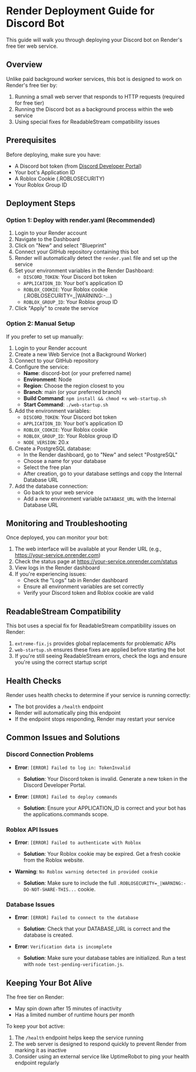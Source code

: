 # Render Deployment Guide for Discord Bot

This guide will walk you through deploying your Discord bot on Render's free tier web service.

## Overview

Unlike paid background worker services, this bot is designed to work on Render's free tier by:
1. Running a small web server that responds to HTTP requests (required for free tier)
2. Running the Discord bot as a background process within the web service
3. Using special fixes for ReadableStream compatibility issues

## Prerequisites

Before deploying, make sure you have:

- A Discord bot token (from [Discord Developer Portal](https://discord.com/developers/applications))
- Your bot's Application ID
- A Roblox Cookie (.ROBLOSECURITY)
- Your Roblox Group ID

## Deployment Steps

### Option 1: Deploy with render.yaml (Recommended)

1. Login to your Render account
2. Navigate to the Dashboard
3. Click on "New" and select "Blueprint"
4. Connect your GitHub repository containing this bot
5. Render will automatically detect the `render.yaml` file and set up the service
6. Set your environment variables in the Render Dashboard:
   - `DISCORD_TOKEN`: Your Discord bot token
   - `APPLICATION_ID`: Your bot's application ID
   - `ROBLOX_COOKIE`: Your Roblox cookie (.ROBLOSECURITY=_|WARNING:-...)
   - `ROBLOX_GROUP_ID`: Your Roblox group ID
7. Click "Apply" to create the service

### Option 2: Manual Setup

If you prefer to set up manually:

1. Login to your Render account
2. Create a new Web Service (not a Background Worker)
3. Connect to your GitHub repository
4. Configure the service:
   - **Name**: discord-bot (or your preferred name)
   - **Environment**: Node
   - **Region**: Choose the region closest to you
   - **Branch**: main (or your preferred branch)
   - **Build Command**: `npm install && chmod +x web-startup.sh`
   - **Start Command**: `./web-startup.sh`
5. Add the environment variables:
   - `DISCORD_TOKEN`: Your Discord bot token
   - `APPLICATION_ID`: Your bot's application ID
   - `ROBLOX_COOKIE`: Your Roblox cookie
   - `ROBLOX_GROUP_ID`: Your Roblox group ID
   - `NODE_VERSION`: 20.x
6. Create a PostgreSQL database:
   - In the Render dashboard, go to "New" and select "PostgreSQL"
   - Choose a name for your database
   - Select the free plan
   - After creation, go to your database settings and copy the Internal Database URL
7. Add the database connection:
   - Go back to your web service
   - Add a new environment variable `DATABASE_URL` with the Internal Database URL

## Monitoring and Troubleshooting

Once deployed, you can monitor your bot:

1. The web interface will be available at your Render URL (e.g., https://your-service.onrender.com)
2. Check the status page at https://your-service.onrender.com/status
3. View logs in the Render dashboard
4. If you're experiencing issues:
   - Check the "Logs" tab in Render dashboard
   - Ensure all environment variables are set correctly
   - Verify your Discord token and Roblox cookie are valid

## ReadableStream Compatibility

This bot uses a special fix for ReadableStream compatibility issues on Render:

1. `extreme-fix.js` provides global replacements for problematic APIs
2. `web-startup.sh` ensures these fixes are applied before starting the bot
3. If you're still seeing ReadableStream errors, check the logs and ensure you're using the correct startup script

## Health Checks

Render uses health checks to determine if your service is running correctly:

- The bot provides a `/health` endpoint
- Render will automatically ping this endpoint
- If the endpoint stops responding, Render may restart your service

## Common Issues and Solutions

### Discord Connection Problems

- **Error**: `[ERROR] Failed to log in: TokenInvalid`
  - **Solution**: Your Discord token is invalid. Generate a new token in the Discord Developer Portal.

- **Error**: `[ERROR] Failed to deploy commands`
  - **Solution**: Ensure your APPLICATION_ID is correct and your bot has the applications.commands scope.

### Roblox API Issues

- **Error**: `[ERROR] Failed to authenticate with Roblox`
  - **Solution**: Your Roblox cookie may be expired. Get a fresh cookie from the Roblox website.

- **Warning**: `No Roblox warning detected in provided cookie`
  - **Solution**: Make sure to include the full `.ROBLOSECURITY=_|WARNING:-DO-NOT-SHARE-THIS...` cookie.

### Database Issues

- **Error**: `[ERROR] Failed to connect to the database`
  - **Solution**: Check that your DATABASE_URL is correct and the database is created.

- **Error**: `Verification data is incomplete`
  - **Solution**: Make sure your database tables are initialized. Run a test with `node test-pending-verification.js`.

## Keeping Your Bot Alive

The free tier on Render:
- May spin down after 15 minutes of inactivity
- Has a limited number of runtime hours per month

To keep your bot active:
1. The `/health` endpoint helps keep the service running
2. The web server is designed to respond quickly to prevent Render from marking it as inactive
3. Consider using an external service like UptimeRobot to ping your health endpoint regularly